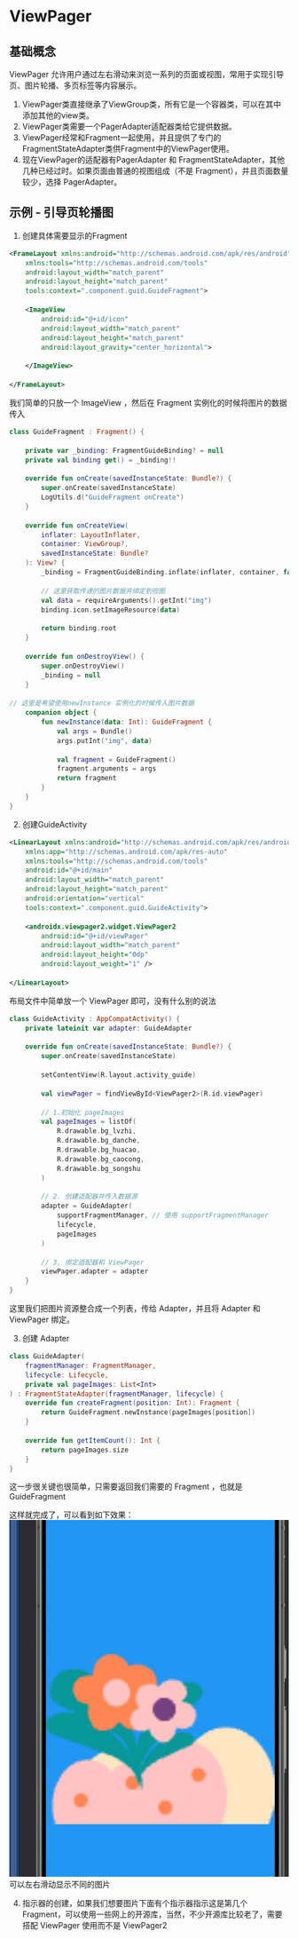 # ViewPager

## 基础概念

ViewPager 允许用户通过左右滑动来浏览一系列的页面或视图，常用于实现引导页、图片轮播、多页标签等内容展示。
1. ViewPager类直接继承了ViewGroup类，所有它是一个容器类，可以在其中添加其他的view类。
2. ViewPager类需要一个PagerAdapter适配器类给它提供数据。
3. ViewPager经常和Fragment一起使用，并且提供了专门的FragmentStateAdapter类供Fragment中的ViewPager使用。
4. 现在ViewPager的适配器有PagerAdapter 和 FragmentStateAdapter，其他几种已经过时。如果页面由普通的视图组成（不是 Fragment），并且页面数量较少，选择 PagerAdapter。

## 示例 - 引导页轮播图

1. 创建具体需要显示的Fragment
```xml
<FrameLayout xmlns:android="http://schemas.android.com/apk/res/android"
    xmlns:tools="http://schemas.android.com/tools"
    android:layout_width="match_parent"
    android:layout_height="match_parent"
    tools:context=".component.guid.GuideFragment">

    <ImageView
        android:id="@+id/icon"
        android:layout_width="match_parent"
        android:layout_height="match_parent"
        android:layout_gravity="center_horizontal">
    
    </ImageView>

</FrameLayout>
```
我们简单的只放一个 ImageView ，然后在 Fragment 实例化的时候将图片的数据传入

```kotlin
class GuideFragment : Fragment() {

    private var _binding: FragmentGuideBinding? = null
    private val binding get() = _binding!!

    override fun onCreate(savedInstanceState: Bundle?) {
        super.onCreate(savedInstanceState)
        LogUtils.d("GuideFragment onCreate")
    }

    override fun onCreateView(
        inflater: LayoutInflater,
        container: ViewGroup?,
        savedInstanceState: Bundle?
    ): View? {
        _binding = FragmentGuideBinding.inflate(inflater, container, false)

        // 这里获取传递的图片数据并绑定到视图
        val data = requireArguments().getInt("img")
        binding.icon.setImageResource(data)

        return binding.root
    }

    override fun onDestroyView() {
        super.onDestroyView()
        _binding = null
    }

// 这里是希望使用newInstance 实例化的时候传入图片数据
    companion object {
        fun newInstance(data: Int): GuideFragment {
            val args = Bundle()
            args.putInt("img", data)

            val fragment = GuideFragment()
            fragment.arguments = args
            return fragment
        }
    }
}
```

2. 创建GuideActivity
```xml
<LinearLayout xmlns:android="http://schemas.android.com/apk/res/android"
    xmlns:app="http://schemas.android.com/apk/res-auto"
    xmlns:tools="http://schemas.android.com/tools"
    android:id="@+id/main"
    android:layout_width="match_parent"
    android:layout_height="match_parent"
    android:orientation="vertical"
    tools:context=".component.guid.GuideActivity">

    <androidx.viewpager2.widget.ViewPager2
        android:id="@+id/viewPager"
        android:layout_width="match_parent"
        android:layout_height="0dp"
        android:layout_weight="1" />

</LinearLayout>
```
布局文件中简单放一个 ViewPager 即可，没有什么别的说法
```kotlin
class GuideActivity : AppCompatActivity() {
    private lateinit var adapter: GuideAdapter

    override fun onCreate(savedInstanceState: Bundle?) {
        super.onCreate(savedInstanceState)

        setContentView(R.layout.activity_guide)

        val viewPager = findViewById<ViewPager2>(R.id.viewPager)

        // 1.初始化 pageImages
        val pageImages = listOf(
            R.drawable.bg_lvzhi,
            R.drawable.bg_danche,
            R.drawable.bg_huacao,
            R.drawable.bg_caocong,
            R.drawable.bg_songshu
        )

        // 2. 创建适配器并传入数据源
        adapter = GuideAdapter(
            supportFragmentManager, // 使用 supportFragmentManager
            lifecycle,
            pageImages
        )

        // 3. 绑定适配器和 ViewPager
        viewPager.adapter = adapter
    }
}
```
这里我们把图片资源整合成一个列表，传给 Adapter，并且将 Adapter 和 ViewPager 绑定。

3. 创建 Adapter
```kotlin
class GuideAdapter(
    fragmentManager: FragmentManager,
    lifecycle: Lifecycle,
    private val pageImages: List<Int>
) : FragmentStateAdapter(fragmentManager, lifecycle) {
    override fun createFragment(position: Int): Fragment {
        return GuideFragment.newInstance(pageImages[position])
    }

    override fun getItemCount(): Int {
        return pageImages.size
    }
}
```
这一步很关键也很简单，只需要返回我们需要的 Fragment ，也就是GuideFragment

这样就完成了，可以看到如下效果：
![](assets/17466915652510.jpg)
可以左右滑动显示不同的图片

4. 指示器的创建，如果我们想要图片下面有个指示器指示这是第几个 Fragment，可以使用一些网上的开源库，当然，不少开源库比较老了，需要搭配 ViewPager 使用而不是 ViewPager2
